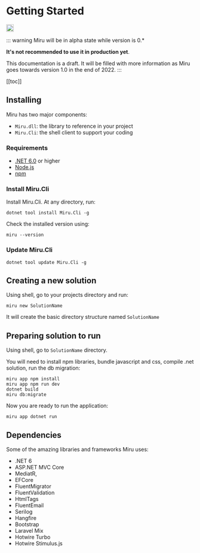 <!-- 
What Miru is?
Overview
  samples
  TODO: video
TODO: Update packages
  TODO: Update Selenium
TODO: References
TODO: Roadmap and Vision link
-->
# Getting Started

<p>
  <a href="https://www.nuget.org/packages/Miru/">
      <img src="https://img.shields.io/nuget/vpre/miru.svg" alt="nuget" height="20">
  </a>  
</p>

::: warning
Miru will be in alpha state while version is 0.*

**It's not recommended to use it in production yet**.

This documentation is a draft. It will be filled with more information as Miru goes towards version 1.0 in the end of 2022.
:::

[[toc]]

## Installing

Miru has two major components:

* `Miru.dll`: the library to reference in your project
* `Miru.Cli`: the shell client to support your coding 

### Requirements

* [.NET 6.0](https://dotnet.microsoft.com/download/dotnet/6.0) or higher
* [Node.js](https://nodejs.org/en/)
* [npm](https://www.npmjs.com/get-npm)

### Install Miru.Cli

Install Miru.Cli. At any directory, run:

```
dotnet tool install Miru.Cli -g
```

Check the installed version using:

```
miru --version
```

### Update Miru.Cli

```
dotnet tool update Miru.Cli -g
```

## Creating a new solution

Using shell, go to your projects directory and run:

```
miru new SolutionName
```

It will create the basic directory structure named `SolutionName`

## Preparing solution to run

Using shell, go to `SolutionName` directory.

You will need to install npm libraries, bundle javascript and css, compile .net solution, run the db migration:

```shell
miru app npm install
miru app npm run dev
dotnet build
miru db:migrate
```

Now you are ready to run the application:

```shell
miru app dotnet run
```

## Dependencies

Some of the amazing libraries and frameworks Miru uses:

* .NET 6
* ASP.NET MVC Core
* MediatR,
* EFCore
* FluentMigrator
* FluentValidation
* HtmlTags
* FluentEmail
* Serilog
* Hangfire
* Bootstrap
* Laravel Mix
* Hotwire Turbo
* Hotwire Stimulus.js